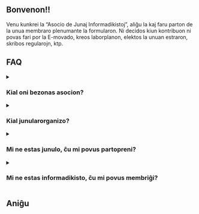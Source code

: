 ## Bonvenon!!

Venu kunkrei la “Asocio de Junaj Informadikistoj”, aliĝu la kaj faru parton de la unua membraro plenumante la formularon. Ni decidos kiun kontribuon ni povas fari por la E-movado, kreos laborplanon, elektos la unuan estraron, skribos regularojn, ktp.

## FAQ

<details>
<summary><h3>Kial oni bezonas asocion?</h3></summary>
Por pliprofesiigi la agadon rilate al informadiko en Esperantujo, por pli facile kapti monon por agado en tiu kampo tra subvencioj kaj donacoj, por trejnigi homojn pri informadiko, por instigi la uzadon de Esperanto en informadika medio, ktp.
</details>

<details>
<summary><h3>Kial junularorganizo?</h3></summary>
Unue oni devas kompreni kio estas junularorganizo. Nia organizo celas atingi junulojn, agadi por ke ili havu plenan rolon en nia socio. Nia asocio celas instigi junulojn kaj novulojn eniri en tiu medio. Tio ne signifas ke malpli novaj homoj ne povas partopreni: ĝuste la malo!! Ili devas helpi instigi la novulojn.

Unu de la ĉefaj kialoj ankaŭ estas praktika, Ana Ribeiro kiu estas nia ĉefa antaŭeniganto estas junulino: ŝi aĝas 20 jaroj, kaj ŝi jam estis Komitatano B de TEJO - Tutmonda Esperantista Junulara Organizo, Komisiito pri Scienca kaj Faka Agado en la sama organizo. Malgraŭ ke nuntempe ŝi estas estrarano en ISAE - Internacia Scienca Asocio Esperanta, ŝi sentas sin mute pli komforta en la junulara medio. Estus stranga al ŝi eki plenkreskan organizon, ĉar ŝi ne havas sufiĉan sperton en plenkreska movado. Ŝi pensis pri starigi plenkreskan asocion, sed ŝi decidis starigi nun junularan organizon, ĉar ŝi sufiĉe konas tiun medion.

La dua kialo estas eblecoj kaj apogoj: estas multaj plenkreskaj fakaj asocioj, kaj malmultaj junularaj (UEA havas pli ol 35 fakaj sesioj, TEJO havas 2). Estus pli verŝajne ke oni renkontu apogon por kreado de nova junulara asocio (etose, labore, mone, ktp) ol de plenkreska organizo.

Tio ne signifas ke la Asocio malpermesas maljunulojn: Ni tutcerte diskutos kiu estos la rolo de maljunaj membroj je nia organizo. Ni esperas ke ĉiuj aliĝu (se vi ankoraŭ ne tion faris, faru tion nun: http://informadikistoj.org/).

Tio ankaŭ ne signifos ke la Asocio de Informadikistoj neniam estos fondita. Ni apogas tiun ideon se iu volas antaŭenigi ĝin, ni tutcerte kunlaboros. Kaj eble kiam la antaŭenigantoj de tiu organizo iĝos plenkreskuloj, ni eble provos fondi tiun organizon.

</details>

<details>
<summary><h3>Mi ne estas junulo, ĉu mi povus partopreni?</h3></summary>
Vi rajtas plenumi la formularon, do tiel ni scios ke vi interesigas pri la agado, kaj kompreneble rajtos agadi por la Asocio.
</details>

<details>
<summary><h3>Mi ne estas informadikisto, ĉu mi povus membriĝi?</h3></summary>
Jes, se vi interesigas pri la agadkampo kaj/aŭ pensas ke viaj kapabloj povas helpi je la agado de la Asocio.
</details>

## Aniĝu
